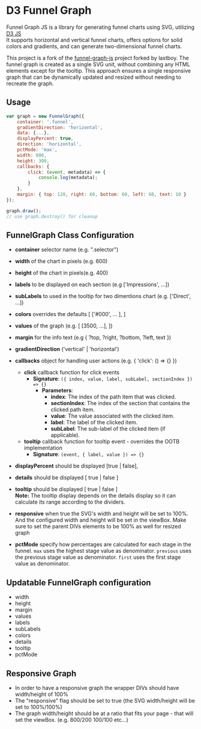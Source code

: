 # D3 Funnel Graph 

Funnel Graph JS is a library for generating funnel charts using SVG, utilizing [D3 JS](https://d3js.org/)  
It supports horizontal and vertical funnel charts, offers options for solid colors and gradients, and can generate two-dimensional funnel charts.


This project is a fork of the [funnel-graph-js](https://github.com/lastboy/funnel-graph-js) project forked by lastboy. 
The funnel graph is created as a single SVG unit, without combining any HTML elements except for the tooltip. This approach ensures a single responsive graph that can be dynamically updated and resized without needing to recreate the graph.   



## Usage

```js
var graph = new FunnelGraph({
    container: '.funnel',
    gradientDirection: 'horizontal',
    data: {...},
    displayPercent: true,
    direction: 'horizontal',
    pctMode: 'max',
    width: 800,
    height: 300,
    callbacks: {
        click: (event, metadata) => {
            console.log(metadata);
        }
    },
    margin: { top: 120, right: 60, bottom: 60, left: 60, text: 10 }
});

graph.draw();
// use graph.destroy() for cleanup
```

## FunnelGraph Class Configuration

* **container** selector name (e.g. ".selector")
* **width** of the chart in pixels (e.g. 600)
* **height** of the chart in pixels(e.g. 400)
* **labels** to be displayed on each section (e.g ['Impressions', ...])
* **subLabels** to used in the tooltip for two dimentions chart (e.g. ['Direct', ...])
* **colors** overrides the defaults [ ['#000', ... ], ]
* **values** of the graph (e.g. [ [3500, ...], ])
* **margin** for the info text (e.g { ?top, ?right, ?bottom, ?left, text })
* **gradientDirection** ('vertical' | 'horizontal')
* **callbacks** object for handling user actions (e.g. { 'click': () => {} })
    * **click** callback function for click events
        * **Signature**: `({ index, value, label, subLabel, sectionIndex }) => {}`
            * **Parameters**:
                * **index**: The index of the path item that was clicked.
                * **sectionIndex**: The index of the section that contains the clicked path item.
                * **value**: The value associated with the clicked item.
                * **label**: The label of the clicked item.
                * **subLabel**: The sub-label of the clicked item (if applicable).
    * **tooltip** callback function for tooltip event - overrides the OOTB implementation
        * **Signature**: `(event, { label, value }) => {}`

* **displayPercent** should be displayed  [true | false],
* **details** should be displayed [ true | false ]
* **tooltip** should be displayed [ true | false ]  
    **Note:** The tooltip display depends on the details display so it can calculate its range according to the dividers.
* **responsive** when true the SVG's width and height will be set to 100%. And the configured width and height will be set in the viewBox.
    Make sure to set the parent DIVs elements to be 100% as well for resized graph
* **pctMode** specify how percentages are calculated for each stage in the funnel. `max` uses the highest stage value as denominator. `previous` uses the previous stage value as denominator. `first` uses the first stage value as denominator.

## Updatable FunnelGraph configuration
* width
* height
* margin
* values
* labels
* subLabels
* colors
* details
* tooltip
* pctMode


## Responsive Graph
* In order to have a responsive graph the wrapper DIVs should have width/height of 100%
* The "responsive" flag should be set to true (the SVG width/height will be set to 100%/100%)
* The graph width/height should be at a ratio that fits your page - that will set the viewBox. (e.g. 800/200 100/100 etc...)
